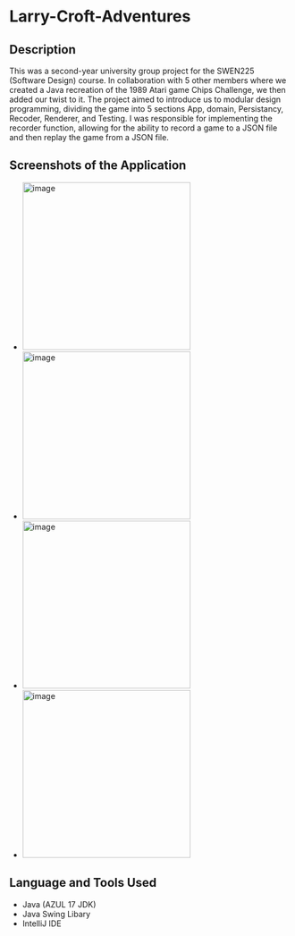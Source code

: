 # Larry-Croft-Adventures

## Description 

This was a second-year university group project for the SWEN225 (Software Design) course. In collaboration with 5 other members where we created a Java recreation of the 1989 Atari game Chips Challenge, we then added our twist to it. The project aimed to introduce us to modular design programming, dividing the game into 5 sections App, domain, Persistancy, Recoder, Renderer, and Testing. I was responsible for implementing the recorder function, allowing for the ability to record a game to a JSON file and then replay the game from a JSON file. 

## Screenshots of the Application 

- <img width="300" alt="image" src="https://github.com/neerajpatel1234/Larry-Croft-Adventures/assets/114114241/1b0ecff2-27d5-4811-9bb8-3a428281e91a">
- <img width="300" alt="image" src="https://github.com/neerajpatel1234/Larry-Croft-Adventures/assets/114114241/641a0447-0e75-4442-b18f-7ac7c7c035ba">
- <img width="300" alt="image" src="https://github.com/neerajpatel1234/Larry-Croft-Adventures/assets/114114241/4d1cdd6e-4759-4f81-a28f-05d259e11145">
- <img width="300" alt="image" src="https://github.com/neerajpatel1234/Larry-Croft-Adventures/assets/114114241/fd4219a1-0ee2-41ba-b9d9-709321389088">


## Language and Tools Used 

- Java (AZUL 17 JDK)
- Java Swing Libary 
- IntelliJ IDE
